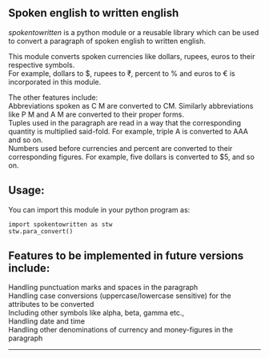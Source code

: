 <h2>Spoken english to written english</h2>

<i>spokentowritten</i> is a python module or a reusable library which can be used to convert a paragraph of spoken english to written english. 

This module converts spoken currencies like dollars, rupees, euros to their respective symbols. <br>
For example, dollars to $, rupees to ₹,  percent to % and euros to € is incorporated in this module.

The other features include:<br>
Abbreviations spoken as C M are converted to CM. Similarly abbreviations like P M and A M are converted to their proper forms.<br>
Tuples used in the paragraph are read in a way that the corresponding quantity is multiplied said-fold. For example, triple A is converted to AAA and so on.<br>
Numbers used before currencies and percent are converted to their corresponding figures. For example, five dollars is converted to $5, and so on.<br>

<h2>Usage:</h2>
You can import this module in your python program as:

```python3
import spokentowritten as stw
stw.para_convert()
```
<h2>Features to be implemented in future versions include:</h2>
Handling punctuation marks and spaces in the paragraph<br>
Handling case conversions (uppercase/lowercase sensitive) for the attributes to be converted<br>
Including other symbols like alpha, beta, gamma etc.,<br>
Handling date and time<br>
Handling other denominations of currency and money-figures in the paragraph<br><hr>
